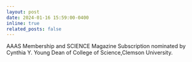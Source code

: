 ```yaml
---
layout: post
date: 2024-01-16 15:59:00-0400
inline: true
related_posts: false
---
```


AAAS Membership and SCIENCE Magazine Subscription nominated by Cynthia Y. Young Dean of College of Science,Clemson University.
